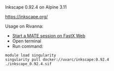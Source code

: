 Inkscape 0.92.4 on Alpine 3.11

https://inkscape.org/

Usage on Rivanna:
- [Start a MATE session on FastX Web](https://www.rc.virginia.edu/userinfo/rivanna/logintools/fastx)
- Open terminal
- Run command:
```
module load singularity
singularity pull docker://uvarc/inkscape:0.92.4
./inkscape_0.92.4.sif
```
